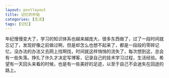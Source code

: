 ```yaml
---
layout: postlayout
title: 记忆的开始
categories: [生活]
tags: [记忆]
---
```


年纪慢慢变大了，学习的知识体系也越来越庞大，很多东西做了，过了一段时间就忘记了，发现好像之前做过啊，但是却怎么也想不起来了，都是一段段的零碎记忆，没办法的办法又去网上找啊找，时间就这样悄悄的流失了，每次想到这，总会有一些失落。挣扎了许久才决定写博客，记录自己的技术学习过程，生活经验。希望有一天回头来看的时候，也是有一些美好的足迹，以至于自己不会迷失在回途的路上。



